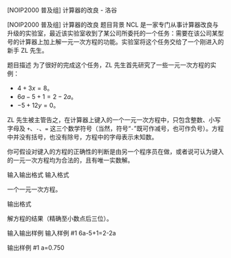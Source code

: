 



[NOIP2000 普及组] 计算器的改良 - 洛谷














[NOIP2000 普及组] 计算器的改良
题目背景
NCL 是一家专门从事计算器改良与升级的实验室，最近该实验室收到了某公司所委托的一个任务：需要在该公司某型号的计算器上加上解一元一次方程的功能。实验室将这个任务交给了一个刚进入的新手 ZL 先生。

题目描述
为了很好的完成这个任务，ZL 先生首先研究了一些一元一次方程的实例：

- $4+3x=8$。
- $6a-5+1=2-2a$。
- $-5+12y=0$。

ZL 先生被主管告之，在计算器上键入的一个一元一次方程中，只包含整数、小写字母及 `+`、`-`、`=` 这三个数学符号（当然，符号“`-`”既可作减号，也可作负号）。方程中并没有括号，也没有除号，方程中的字母表示未知数。

你可假设对键入的方程的正确性的判断是由另一个程序员在做，或者说可认为键入的一元一次方程均为合法的，且有唯一实数解。

输入输出格式
输入格式

一个一元一次方程。

输出格式

解方程的结果（精确至小数点后三位）。

输入输出样例
输入样例 #1
6a-5+1=2-2a

输出样例 #1
a=0.750






